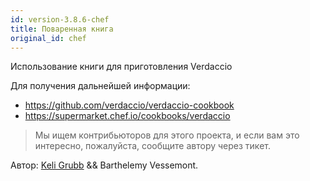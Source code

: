 ```yaml
---
id: version-3.8.6-chef
title: Поваренная книга
original_id: chef
---
```


Использование книги для приготовления Verdaccio

Для получения дальнейшей информации:

* <https://github.com/verdaccio/verdaccio-cookbook>
* <https://supermarket.chef.io/cookbooks/verdaccio>

> Мы ищем контрибьюторов для этого проекта, и если вам это интересно, пожалуйста, сообщите автору через тикет.

Автор: [Keli Grubb](https://github.com/kgrubb) && Barthelemy Vessemont.